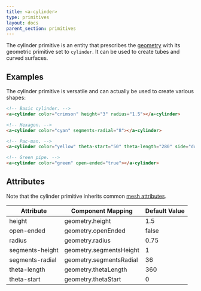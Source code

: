 ```yaml
---
title: <a-cylinder>
type: primitives
layout: docs
parent_section: primitives
---
```


The cylinder primitive is an entity that prescribes the [geometry](../components/geometry.md) with its geometric primitive set to `cylinder`. It can be used to create tubes and curved surfaces.

## Examples

The cylinder primitive is versatile and can actually be used to create various shapes:

```html
<!-- Basic cylinder. -->
<a-cylinder color="crimson" height="3" radius="1.5"></a-cylinder>

<!-- Hexagon. -->
<a-cylinder color="cyan" segments-radial="8"></a-cylinder>

<!-- Pac-man. -->
<a-cylinder color="yellow" theta-start="50" theta-length="280" side="double"></a-cylinder>

<!-- Green pipe. -->
<a-cylinder color="green" open-ended="true"></a-cylinder>
```

## Attributes

Note that the cylinder primitive inherits common [mesh attributes](./mesh-attributes.md).

| Attribute       | Component Mapping       | Default Value |
|-----------------|-------------------------|---------------|
| height          | geometry.height         | 1.5           |
| open-ended      | geometry.openEnded      | false         |
| radius          | geometry.radius         | 0.75          |
| segments-height | geometry.segmentsHeight | 1             |
| segments-radial | geometry.segmentsRadial | 36            |
| theta-length    | geometry.thetaLength    | 360           |
| theta-start     | geometry.thetaStart     | 0             |
